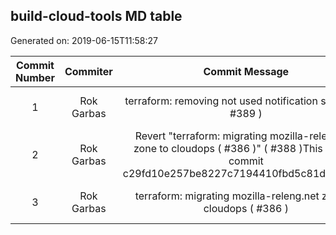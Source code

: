 ## build-cloud-tools MD table
Generated on: 2019-06-15T11:58:27

| Commit Number | Commiter | Commit Message | Commit Url | Date | 
|:-----:|:-----:|:----------------------------------:|:------:|:----:| 
|1|Rok Garbas|terraform: removing not used notification services ( #389 )|[URL](https://api.github.com/repos/mozilla-releng/build-cloud-tools/commits/55f4a51b2c145bdade8d5b5ad7e598ef3b83cfc8)|2019-06-13 10:30:24
|2|Rok Garbas|Revert "terraform: migrating mozilla-releng.net zone to cloudops ( #386 )" ( #388 )This reverts commit c29fd10e257be8227c7194410fbd5c81d31f1aa1.|[URL](https://api.github.com/repos/mozilla-releng/build-cloud-tools/commits/fa928dae38905197c65d1c2d30091c006b7c983f)|2019-06-13 10:20:15
|3|Rok Garbas|terraform: migrating mozilla-releng.net zone to cloudops ( #386 )|[URL](https://api.github.com/repos/mozilla-releng/build-cloud-tools/commits/c29fd10e257be8227c7194410fbd5c81d31f1aa1)|2019-06-13 06:55:27
